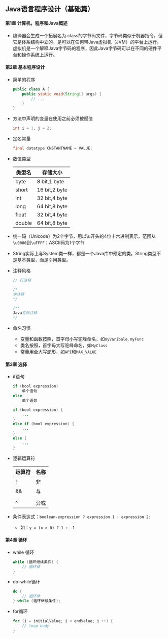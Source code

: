 ## Java语言程序设计（基础篇）

#### 第1章 计算机，程序和Java概述

- 编译器会生成一个拓展名为.class的字节码文件，字节码类似于机器指令，但它是体系结构中立的，是可以在任何带Java虚拟机（JVM）的平台上运行。虚拟机是一个解释Java字节码的程序，因此Java字节码可以在不同的硬件平台和操作系统上运行。

#### 第2章 基本程序设计
- 简单的程序
    ```java
    public class A {
        public static void(String[] args) {
            // ...
        }
    }
    ```
- 方法中声明的变量在使用之前必须被赋值
    ```java
    int i = 1, j = 2;
    ```
- 定名常量
    ```java
    final datatype CNSTANTNAME = VALUE;
    ```
- 数值类型

    | 类型名 | 存储大小 |
    |---|---|
    | byte | 8 bit,1 byte |
    | short | 16 bit,2 byte |
    | int | 32 bit,4 byte |
    | long | 64 bit,8 byte |
    | float | 32 bit,4 byte |
    | double | 64 bit,8 byte |

- 统一码（Unicode）为2个字节，用以\u开头的4位十六进制表示，范围从`\u0000`到`\uFFFF`；ASCII码为1个字节
- String实际上与System类一样，都是一个Java库中预定的类。String类型不是基本类型，而是引用类型。
- 注释风格
    ```java
    // 行注释
    
    /*
    块注释
    */
    
    /**
    Java文档注释
    */
    ```
- 命名习惯
    - 变量和函数按照，首字母小写驼峰命名，如`myVaribale`, `myFunc`
    - 类名按照，首字母大写驼峰命名，如`MyClass`
    - 常量用全大写蛇形，如`API`和`MAX_VALUE`

#### 第3章 选择

- if语句
    ```java
    if (bool expression)
        单个语句
    else
        单个语句
    
    if (bool expression) {
        ...
    }
    else if (bool expression) {
        ...
    }
    else {
        ...
    }
    ```
- 逻辑运算符

    | 运算符 | 名称 |
    |---|---|
    | ! | 非 |
    | && | 与 |
    | || | 或 |
    | ^ | 异或 |

- 条件表达式：`boolean-expression ? expression 1 : expression 2`; 
    - 如：`y = (x > 0) ? 1 : -1`

#### 第4章 循环

- while 循环
    ```java
    while (循环继续条件) {
        // 循环体
    }
    ```
- do-while循环
    ```java
    do {
        // 循环体
    } while (循环继续条件);
    ```
- for循环
    ```java
    for (i = initialValue; i < endValue; i ++) {
        // loop body
    }
    ```

